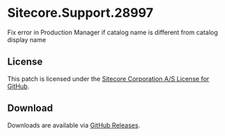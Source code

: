 # Sitecore.Support.28997
Fix error in Production Manager if catalog name is different from catalog display name

## License  
This patch is licensed under the [Sitecore Corporation A/S License for GitHub](https://github.com/sitecoresupport/Sitecore.Support.28997/blob/master/LICENSE).  

## Download  
Downloads are available via [GitHub Releases](https://github.com/sitecoresupport/Sitecore.Support.28997/releases).  
